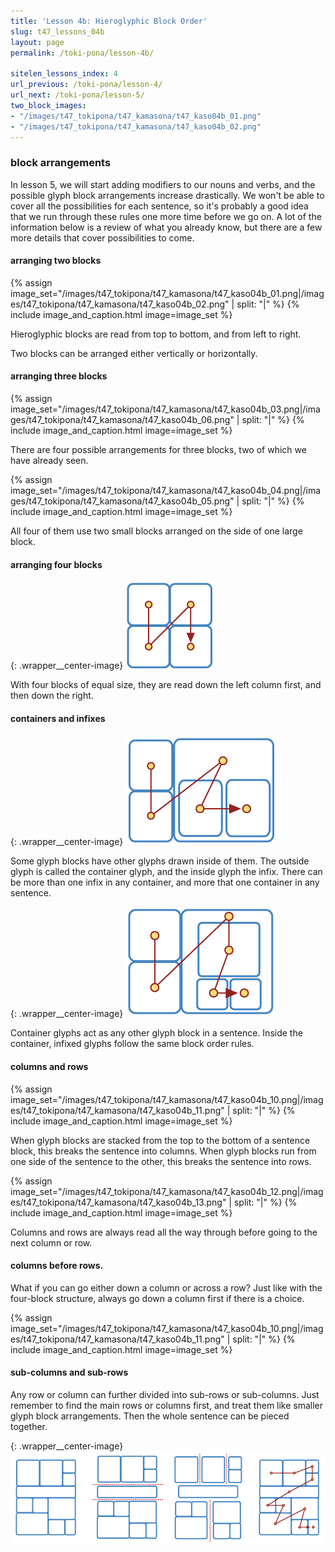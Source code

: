 ```yaml
---
title: 'Lesson 4b: Hieroglyphic Block Order'
slug: t47_lessons_04b
layout: page
permalink: /toki-pona/lesson-4b/

sitelen_lessons_index: 4
url_previous: /toki-pona/lesson-4/
url_next: /toki-pona/lesson-5/
two_block_images:
- "/images/t47_tokipona/t47_kamasona/t47_kaso04b_01.png"
- "/images/t47_tokipona/t47_kamasona/t47_kaso04b_02.png"
---
```


### block arrangements

In lesson 5, we will start adding modifiers to our nouns and verbs, and the possible glyph block arrangements increase drastically. We won't be able to cover all the possibilities for each sentence, so it's probably a good idea that we run through these rules one more time before we go on. A lot of the information below is a review of what you already know, but there are a few more details that cover possibilities to come.

#### arranging two blocks

{% assign image_set="/images/t47_tokipona/t47_kamasona/t47_kaso04b_01.png|/images/t47_tokipona/t47_kamasona/t47_kaso04b_02.png" | split: "|" %}
{% include image_and_caption.html image=image_set %}

Hieroglyphic blocks are read from top to bottom, and from left to right.

Two blocks can be arranged either vertically or horizontally.

#### arranging three blocks

{% assign image_set="/images/t47_tokipona/t47_kamasona/t47_kaso04b_03.png|/images/t47_tokipona/t47_kamasona/t47_kaso04b_06.png" | split: "|" %}
{% include image_and_caption.html image=image_set %}

There are four possible arrangements for three blocks, two of which we have already seen.

{% assign image_set="/images/t47_tokipona/t47_kamasona/t47_kaso04b_04.png|/images/t47_tokipona/t47_kamasona/t47_kaso04b_05.png" | split: "|" %}
{% include image_and_caption.html image=image_set %}

All four of them use two small blocks arranged on the side of one large block.

#### arranging four blocks

{: .wrapper__center-image}
![block structure](/images/t47_tokipona/t47_kamasona/t47_kaso04b_07.png)

With four blocks of equal size, they are read down the left column first, and then down the right.

#### containers and infixes

{: .wrapper__center-image}
![block structure](/images/t47_tokipona/t47_kamasona/t47_kaso04b_08.png)

Some glyph blocks have other glyphs drawn inside of them. The outside glyph is called the container glyph, and the inside glyph the infix. There can be more than one infix in any container, and more that one container in any sentence.

{: .wrapper__center-image}
![block structure](/images/t47_tokipona/t47_kamasona/t47_kaso04b_09.png)

Container glyphs act as any other glyph block in a sentence. Inside the container, infixed glyphs follow the same block order rules.

#### columns and rows

{% assign image_set="/images/t47_tokipona/t47_kamasona/t47_kaso04b_10.png|/images/t47_tokipona/t47_kamasona/t47_kaso04b_11.png" | split: "|" %}
{% include image_and_caption.html image=image_set %}

When glyph blocks are stacked from the top to the bottom of a sentence block, this breaks the sentence into columns. When glyph blocks run from one side of the sentence to the other, this breaks the sentence into rows.


{% assign image_set="/images/t47_tokipona/t47_kamasona/t47_kaso04b_12.png|/images/t47_tokipona/t47_kamasona/t47_kaso04b_13.png" | split: "|" %}
{% include image_and_caption.html image=image_set %}

Columns and rows are always read all the way through before going to the next column or row.

#### columns before rows.

What if you can go either down a column or across a row? Just like with the four-block structure, always go down a column first if there is a choice.

{% assign image_set="/images/t47_tokipona/t47_kamasona/t47_kaso04b_10.png|/images/t47_tokipona/t47_kamasona/t47_kaso04b_11.png" | split: "|" %}
{% include image_and_caption.html image=image_set %}

#### sub-columns and sub-rows

Any row or column can further divided into sub-rows or sub-columns. Just remember to find the main rows or columns first, and treat them like smaller glyph block arrangements. Then the whole sentence can be pieced together.

{: .wrapper__center-image}
![block structure](/images/t47_tokipona/t47_kamasona/t47_kaso04b_16.png)
